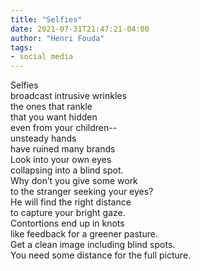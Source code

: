 ```yaml
---
title: "Selfies"
date: 2021-07-31T21:47:21-04:00
author: "Henri Fouda"
tags:
- social media
---
```

Selfies\
broadcast intrusive wrinkles\
the ones that rankle\
that you want hidden\
even from your children--\
unsteady hands\
have ruined many brands\
Look into your own eyes\
collapsing into a blind spot.\
Why don’t you give some work\
to the stranger seeking your eyes?\
He will find the right distance\
to capture your bright gaze.\
Contortions end up in knots\
like feedback for a greener pasture.\
Get a clean image including blind spots.\
You need some distance for the full picture.
